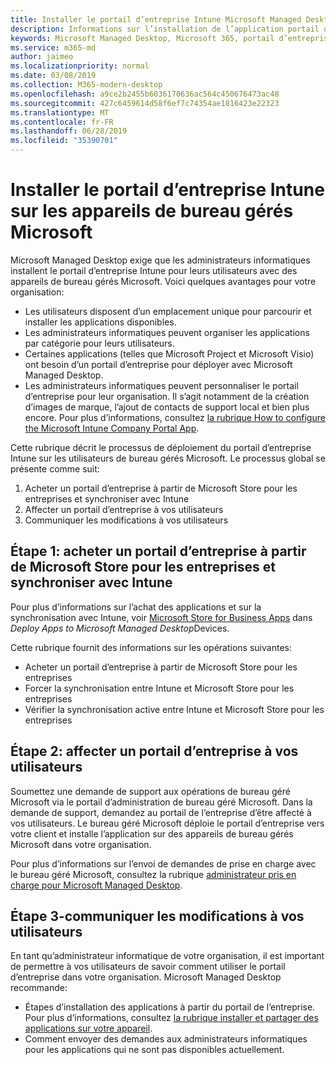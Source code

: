 ```yaml
---
title: Installer le portail d’entreprise Intune Microsoft Managed Desktop Devices
description: Informations sur l’installation de l’application portail d’entreprise sur les appareils de bureau gérés Microsoft
keywords: Microsoft Managed Desktop, Microsoft 365, portail d’entreprise
ms.service: m365-md
author: jaimeo
ms.localizationpriority: normal
ms.date: 03/08/2019
ms.collection: M365-modern-desktop
ms.openlocfilehash: a9ce2b2455b6036170636ac564c450676473ac48
ms.sourcegitcommit: 427c6459614d58f6ef7c74354ae1816423e22323
ms.translationtype: MT
ms.contentlocale: fr-FR
ms.lasthandoff: 06/28/2019
ms.locfileid: "35390701"
---
```

# <a name="install-intune-company-portal-on-microsoft-managed-desktop-devices"></a>Installer le portail d’entreprise Intune sur les appareils de bureau gérés Microsoft

Microsoft Managed Desktop exige que les administrateurs informatiques installent le portail d’entreprise Intune pour leurs utilisateurs avec des appareils de bureau gérés Microsoft. Voici quelques avantages pour votre organisation:
- Les utilisateurs disposent d’un emplacement unique pour parcourir et installer les applications disponibles. 
- Les administrateurs informatiques peuvent organiser les applications par catégorie pour leurs utilisateurs.  
- Certaines applications (telles que Microsoft Project et Microsoft Visio) ont besoin d’un portail d’entreprise pour déployer avec Microsoft Managed Desktop.
- Les administrateurs informatiques peuvent personnaliser le portail d’entreprise pour leur organisation. Il s’agit notamment de la création d’images de marque, l’ajout de contacts de support local et bien plus encore. Pour plus d’informations, consultez [la rubrique How to configure the Microsoft Intune Company Portal App](https://docs.microsoft.com/intune/company-portal-app).   

Cette rubrique décrit le processus de déploiement du portail d’entreprise Intune sur les utilisateurs de bureau gérés Microsoft. Le processus global se présente comme suit:
1. Acheter un portail d’entreprise à partir de Microsoft Store pour les entreprises et synchroniser avec Intune
2. Affecter un portail d’entreprise à vos utilisateurs
3. Communiquer les modifications à vos utilisateurs

## <a name="step-1---purchase-company-portal-from-microsoft-store-for-business-and-sync-with-intune"></a>Étape 1: acheter un portail d’entreprise à partir de Microsoft Store pour les entreprises et synchroniser avec Intune
Pour plus d’informations sur l’achat des applications et sur la synchronisation avec Intune, voir [Microsoft Store for Business Apps](deploy-apps.md#msfb-apps) dans *Deploy Apps to Microsoft Managed Desktop*Devices.

Cette rubrique fournit des informations sur les opérations suivantes: 
- Acheter un portail d’entreprise à partir de Microsoft Store pour les entreprises 
- Forcer la synchronisation entre Intune et Microsoft Store pour les entreprises
- Vérifier la synchronisation active entre Intune et Microsoft Store pour les entreprises 

## <a name="step-2---assign-company-portal-to-your-users"></a>Étape 2: affecter un portail d’entreprise à vos utilisateurs
Soumettez une demande de support aux opérations de bureau géré Microsoft via le portail d’administration de bureau géré Microsoft. Dans la demande de support, demandez au portail de l’entreprise d’être affecté à vos utilisateurs. Le bureau géré Microsoft déploie le portail d’entreprise vers votre client et installe l’application sur des appareils de bureau gérés Microsoft dans votre organisation.

Pour plus d’informations sur l’envoi de demandes de prise en charge avec le bureau géré Microsoft, consultez la rubrique [administrateur pris en charge pour Microsoft Managed Desktop](../working-with-managed-desktop/admin-support.md).

## <a name="step-3---communicate-change-to-your-users"></a>Étape 3-communiquer les modifications à vos utilisateurs
En tant qu’administrateur informatique de votre organisation, il est important de permettre à vos utilisateurs de savoir comment utiliser le portail d’entreprise dans votre organisation. Microsoft Managed Desktop recommande:
- Étapes d’installation des applications à partir du portail de l’entreprise. Pour plus d’informations, consultez [la rubrique installer et partager des applications sur votre appareil](https://docs.microsoft.com/intune-user-help/install-apps-cpapp-windows).
- Comment envoyer des demandes aux administrateurs informatiques pour les applications qui ne sont pas disponibles actuellement.
